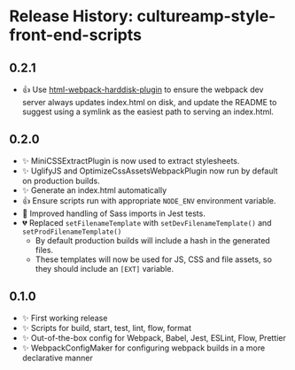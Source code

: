 # Release History: cultureamp-style-front-end-scripts

## 0.2.1

* 👍 Use [html-webpack-harddisk-plugin](https://github.com/jantimon/html-webpack-harddisk-plugin) to ensure the webpack dev server always updates index.html on disk, and update the README to suggest using a symlink as the easiest path to serving an index.html.

## 0.2.0

* ✨ MiniCSSExtractPlugin is now used to extract stylesheets.
* ✨ UglifyJS and OptimizeCssAssetsWebpackPlugin now run by default on production builds.
* ✨ Generate an index.html automatically
* 👍 Ensure scripts run with appropriate `NODE_ENV` environment variable.
* 🐛 Improved handling of Sass imports in Jest tests.
* 💔 Replaced `setFilenameTemplate` with `setDevFilenameTemplate()` and `setProdFilenameTemplate()`
  * By default production builds will include a hash in the generated files.
  * These templates will now be used for JS, CSS and file assets, so they should include an `[EXT]` variable.

## 0.1.0

* ✨ First working release
* ✨ Scripts for build, start, test, lint, flow, format
* ✨ Out-of-the-box config for Webpack, Babel, Jest, ESLint, Flow, Prettier
* ✨ WebpackConfigMaker for configuring webpack builds in a more declarative manner
